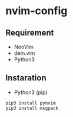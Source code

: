 # nvim-config

## Requirement

- NeoVim
- dein.vim
- Python3

## Instaration

- Python3 (pip)

```
pip3 install pynvim
pip3 install msgpack
```
